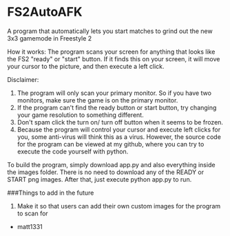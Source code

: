 # FS2AutoAFK
A program that automatically lets you start matches to grind out the new 3x3 gamemode in Freestyle 2


How it works:
The program scans your screen for anything that looks like the FS2 "ready" or "start" button.
If it finds this on your screen, it will move your cursor to the picture, and then execute a left click.


Disclaimer:
1. The program will only scan your primary monitor. So if you have two monitors, make sure the game is on the primary monitor.
1. If the program can't find the ready button or start button, try changing your game resolution to something different.
1. Don't spam click the turn on/ turn off button when it seems to be frozen. 
1. Because the program will control your cursor and execute left clicks for you, some anti-virus will think this as a virus. However,
the source code for the program can be viewed at my github, where you can try to execute the code yourself with python.

To build the program, simply download app.py and also everything inside the images folder. There is no need to download any of the READY or START png images. 
After that, just execute python app.py to run.


###Things to add in the future
1. Make it so that users can add their own custom images for the program to scan for


- matt1331
